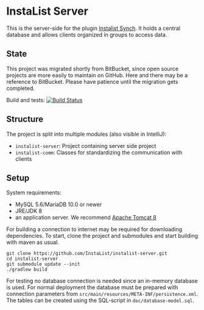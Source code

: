 # InstaList Server
This is the server-side for the plugin [Instalist Synch](https://github.com/InstaList/instalist-synch).
It holds a central database and allows clients organized in groups to access data.
 
## State
This project was migrated shortly from BitBucket, since open source projects are more easily to 
maintain on GitHub. Here and there may be a reference to BitBucket. Please have patience until the
migration gets completed.

Build and tests: 
[![Build Status](http://instalist.noorganization.org/jenkins/buildStatus/icon?job=Einkaufsliste-Server)](http://instalist.noorganization.org/jenkins/job/Einkaufsliste-Server/)

## Structure
The project is split into multiple modules (also visible in IntelliJ):
 
 - `instalist-server`: Project containing server side project
 - `instalist-comm`: Classes for standardizing the communication with clients

## Setup
System requirements:
 
 - MySQL 5.6/MariaDB 10.0 or newer
 - JRE/JDK 8
 - an application server. We recommend [Apache Tomcat 8](http://tomcat.apache.org/download-80.cgi)

For building a connection to internet may be required for downloading dependencies. To start, clone
the project and submodules and start building with maven as usual.

    git clone https://github.com/InstaList/instalist-server.git
    cd instalist-server
    git submodule update --init
    ./gradlew build

For testing no database connection is needed since an in-memory database is used. For normal 
deployment the database must be prepared with connection parameters from 
`src/main/resources/META-INF/persistence.xml`. The tables can be created
using the SQL-script in `doc/database-model.sql`.
